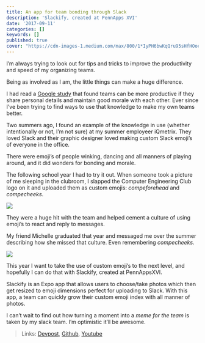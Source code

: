 ```yaml
---
title: An app for team bonding through Slack
description: 'Slackify, created at PennApps XVI'
date: '2017-09-11'
categories: []
keywords: []
published: true
cover: "https://cdn-images-1.medium.com/max/800/1*IyPH6bwKqQru95sHfHOoeQ.png"
---
```


I’m always trying to look out for tips and tricks to improve the productivity and speed of my organizing teams.

Being as involved as I am, the little things can make a huge difference.

I had read a [Google study](https://www.nytimes.com/2016/02/28/magazine/what-google-learned-from-its-quest-to-build-the-perfect-team.html?mcubz=0) that found teams can be more productive if they share personal details and maintain good morale with each other. Ever since I’ve been trying to find ways to use that knowledge to make my own teams better.

Two summers ago, I found an example of the knowledge in use (whether intentionally or not, I’m not sure) at my summer employeer iQmetrix. They loved Slack and their graphic designer loved making custom Slack emoji’s of everyone in the office.

There were emoji’s of people winking, dancing and all manners of playing around, and it did wonders for bonding and morale.

The following school year I had to try it out. When someone took a picture of me sleeping in the clubroom, I slapped the Computer Engineering Club logo on it and uploaded them as custom emojis: _compeforehead_ and _compecheeks_.

![](https://cdn-images-1.medium.com/max/800/1*IyPH6bwKqQru95sHfHOoeQ.png)

They were a huge hit with the team and helped cement a culture of using emoji’s to react and reply to messages.

My friend Michelle graduated that year and messaged me over the summer describing how she missed that culture. Even remembering _compecheeks._

![](https://cdn-images-1.medium.com/max/800/0*w00r4-uSV_jDSRit.)

This year I want to take the use of custom emoji’s to the next level, and hopefully I can do that with Slackify, created at PennAppsXVI.

Slackify is an Expo app that allows users to choose/take photos which then get resized to emoji dimensions perfect for uploading to Slack. With this app, a team can quickly grow their custom emoji index with all manner of photos.

I can’t wait to find out how turning a moment into a _meme for the team_ is taken by my slack team. I’m optimistic it’ll be awesome.

> Links: [Devpost](https://devpost.com/software/auto-apply), [Github](https://github.com/askalburgi/slackify), [Youtube](https://youtu.be/Hseg7avgAWk)
